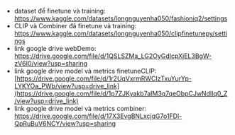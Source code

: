 - dataset để finetune và training: https://www.kaggle.com/datasets/longnguyenha050/fashioniq2/settings
- CLIP và Combiner đã finetune và training: https://www.kaggle.com/datasets/longnguyenha050/clipfinetunepy/settings
- link google drive webDemo: https://drive.google.com/file/d/1QSLSZMa_LG2OyGdIcpXjEL3BgW-zV6I0/view?usp=sharing
- link google drive model và metrics finetuneCLIP: [https://drive.google.com/file/d/1r2UqVxrmRWCIzTxuYurYp-LYKYOa_PWb/view?usp=drive_link](https://drive.google.com/file/d/1p7ZJKyakb7aIM3q7qeObpCJwNdlIq0_Z/view?usp=drive_link)
- link google drive model và metrics combiner: https://drive.google.com/file/d/17X3EvgBNLxcjqG7o1FDl-QpRuBuV6NCY/view?usp=sharing
